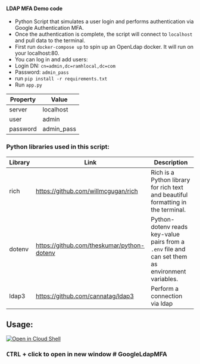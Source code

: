 #### LDAP MFA Demo code
- Python Script that simulates a user login and performs authentication via Google Authentication MFA.   
- Once the authentication is complete, the script will connect to `localhost` and pull data to the terminal.
- First run `docker-compose up` to spin up an OpenLdap docker. It will run on your localhost:80.
- You can log in and add users:
- Login DN: `cn=admin,dc=ramhlocal,dc=com`
- Password: `admin_pass`
- run `pip install -r requirements.txt`
- Run `app.py` 

Property  | Value
----------|---------------
server    | localhost
user      | admin
password  | admin_pass

### Python libraries used in this script:

Library           | Link                                          | Description
------------------|-----------------------------------------------|--------------------------------------------
rich              | https://github.com/willmcgugan/rich           | Rich is a Python library for rich text and beautiful formatting in the terminal.
dotenv            | https://github.com/theskumar/python-dotenv    | Python-dotenv reads key-value pairs from a `.env` file and can set them as environment variables.
ldap3             | https://github.com/cannatag/ldap3             | Perform a connection via ldap


## Usage:
[![Open in Cloud Shell](https://gstatic.com/cloudssh/images/open-btn.svg)](https://console.cloud.google.com/cloudshell/editor?cloudshell_git_repo=https://github.com/nirgeier/LdapMFA.git)
### **<kbd>CTRL</kbd> + click to open in new window**  ﻿# GoogleLdapMFA
